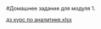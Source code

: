  #Домашнее задание для модуля 1.

[дз курс по аналитике.xlsx](https://github.com/sulkub/DE-101/files/8225623/default.xlsx)
